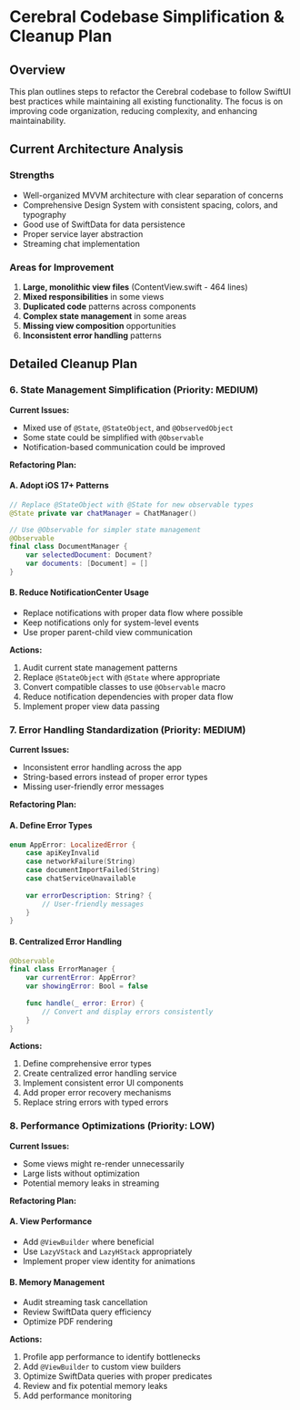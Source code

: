 # Cerebral Codebase Simplification & Cleanup Plan

## Overview
This plan outlines steps to refactor the Cerebral codebase to follow SwiftUI best practices while maintaining all existing functionality. The focus is on improving code organization, reducing complexity, and enhancing maintainability.

## Current Architecture Analysis

### Strengths
- Well-organized MVVM architecture with clear separation of concerns
- Comprehensive Design System with consistent spacing, colors, and typography
- Good use of SwiftData for data persistence
- Proper service layer abstraction
- Streaming chat implementation

### Areas for Improvement
1. **Large, monolithic view files** (ContentView.swift - 464 lines)
2. **Mixed responsibilities** in some views
3. **Duplicated code** patterns across components
4. **Complex state management** in some areas
5. **Missing view composition** opportunities
6. **Inconsistent error handling** patterns

## Detailed Cleanup Plan

### 6. State Management Simplification (Priority: MEDIUM)

**Current Issues:**
- Mixed use of `@State`, `@StateObject`, and `@ObservedObject`
- Some state could be simplified with `@Observable`
- Notification-based communication could be improved

**Refactoring Plan:**

#### A. Adopt iOS 17+ Patterns
```swift
// Replace @StateObject with @State for new observable types
@State private var chatManager = ChatManager()

// Use @Observable for simpler state management
@Observable
final class DocumentManager {
    var selectedDocument: Document?
    var documents: [Document] = []
}
```

#### B. Reduce NotificationCenter Usage
- Replace notifications with proper data flow where possible
- Keep notifications only for system-level events
- Use proper parent-child view communication

**Actions:**
1. Audit current state management patterns
2. Replace `@StateObject` with `@State` where appropriate
3. Convert compatible classes to use `@Observable` macro
4. Reduce notification dependencies with proper data flow
5. Implement proper view data passing

### 7. Error Handling Standardization (Priority: MEDIUM)

**Current Issues:**
- Inconsistent error handling across the app
- String-based errors instead of proper error types
- Missing user-friendly error messages

**Refactoring Plan:**

#### A. Define Error Types
```swift
enum AppError: LocalizedError {
    case apiKeyInvalid
    case networkFailure(String)
    case documentImportFailed(String)
    case chatServiceUnavailable
    
    var errorDescription: String? {
        // User-friendly messages
    }
}
```

#### B. Centralized Error Handling
```swift
@Observable
final class ErrorManager {
    var currentError: AppError?
    var showingError: Bool = false
    
    func handle(_ error: Error) {
        // Convert and display errors consistently
    }
}
```

**Actions:**
1. Define comprehensive error types
2. Create centralized error handling service
3. Implement consistent error UI components
4. Add proper error recovery mechanisms
5. Replace string errors with typed errors

### 8. Performance Optimizations (Priority: LOW)

**Current Issues:**
- Some views might re-render unnecessarily
- Large lists without optimization
- Potential memory leaks in streaming

**Refactoring Plan:**

#### A. View Performance
- Add `@ViewBuilder` where beneficial
- Use `LazyVStack` and `LazyHStack` appropriately
- Implement proper view identity for animations

#### B. Memory Management
- Audit streaming task cancellation
- Review SwiftData query efficiency
- Optimize PDF rendering

**Actions:**
1. Profile app performance to identify bottlenecks
2. Add `@ViewBuilder` to custom view builders
3. Optimize SwiftData queries with proper predicates
4. Review and fix potential memory leaks
5. Add performance monitoring
